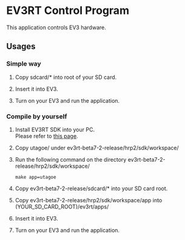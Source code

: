# EV3RT Control Program
This application controls EV3 hardware.

## Usages
### Simple way
1. Copy sdcard/* into root of your SD card.

1. Insert it into EV3.

1. Turn on your EV3 and run the application.

### Compile by yourself
1. Install EV3RT SDK into your PC.  
    Please refer to [this page](https://github.com/ev3rt-git/ev3rt-hrp2/tree/0301474c6bd8b1fc6a17eef23e995af4edf82e98).

1. Copy utagoe/ under ev3rt-beta7-2-release/hrp2/sdk/workspace/

1. Run the following command on the directory ev3rt-beta7-2-release/hrp2/sdk/workspace/

      ```
      make app=utagoe
      ```

1. Copy ev3rt-beta7-2-release/sdcard/* into your SD card root.

1. Copy ev3rt-beta7-2-release/hrp2/sdk/workspace/app into (YOUR_SD_CARD_ROOT)/ev3rt/apps/

1. Insert it into EV3.

1. Turn on your EV3 and run the application.
